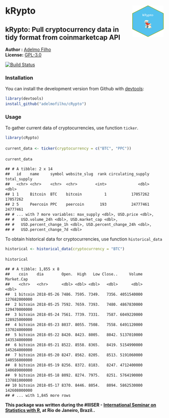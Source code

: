 # kRypto <img src="tools/logo.png" align="right" height="100" width="100"/>

kRypto: Pull cryptocurrency data in tidy format from coinmarketcap API
---------------

**Author :** [Adelmo Filho](http://adelmofilho.github.io/)<br/>
**License:** [GPL-3.0](https://opensource.org/licenses/GPL-3.0)

[![Build Status](https://api.travis-ci.org/adelmofilho/cRypto.svg?branch=master)](https://travis-ci.org/adelmofilho/cRypto)

### Installation

You can install the development version from Github with [devtools](https://github.com/hadley/devtools):

```r
library(devtools)
install_github("adelmofilho/cRypto")
```

### Usage

To gather current data of cryptocurrencies, use function `ticker`. 


```r
library(cRypto)

current_data <- ticker(cryptocurrency = c("BTC", "PPC"))

current_data
```

```
## # A tibble: 2 x 14
##   id    name     symbol website_slug  rank circulating_supply total_supply
##   <chr> <chr>    <chr>  <chr>        <int>              <dbl>        <dbl>
## 1 1     Bitcoin  BTC    bitcoin          1           17057262     17057262
## 2 5     Peercoin PPC    peercoin       193           24777461     24777461
## # ... with 7 more variables: max_supply <dbl>, USD.price <dbl>,
## #   USD.volume_24h <dbl>, USD.market_cap <dbl>,
## #   USD.percent_change_1h <dbl>, USD.percent_change_24h <dbl>,
## #   USD.percent_change_7d <dbl>
```

To obtain historical data for cryptocurrencies, use function `historical_data`


```r
historical <- historical_data(cryptocurrency = "BTC")

historical
```

```
## # A tibble: 1,855 x 8
##    coin    dia        Open.  High   Low Close..     Volume   Market.Cap
##    <chr>   <chr>      <dbl> <dbl> <dbl>   <dbl>      <dbl>        <dbl>
##  1 bitcoin 2018-05-26 7486. 7595. 7349.   7356. 4051540000 127682000000
##  2 bitcoin 2018-05-25 7592. 7659. 7393.   7480. 4867830000 129470000000
##  3 bitcoin 2018-05-24 7561. 7739. 7331.   7587. 6049220000 128925000000
##  4 bitcoin 2018-05-23 8037. 8055. 7508.   7558. 6491120000 137024000000
##  5 bitcoin 2018-05-22 8420. 8423. 8005.   8042. 5137010000 143534000000
##  6 bitcoin 2018-05-21 8522. 8558. 8365.   8419. 5154990000 145264000000
##  7 bitcoin 2018-05-20 8247. 8562. 8205.   8513. 5191060000 140556000000
##  8 bitcoin 2018-05-19 8256. 8372. 8183.   8247. 4712400000 140689000000
##  9 bitcoin 2018-05-18 8092. 8274. 7975.   8251. 5764190000 137881000000
## 10 bitcoin 2018-05-17 8370. 8446. 8054.   8094. 5862530000 142608000000
## # ... with 1,845 more rows
```

**This package was written during the #IIISER - [International Seminar on Statistics with R](https://ser2018.weebly.com), at Rio de Janeiro, Brazil..**
